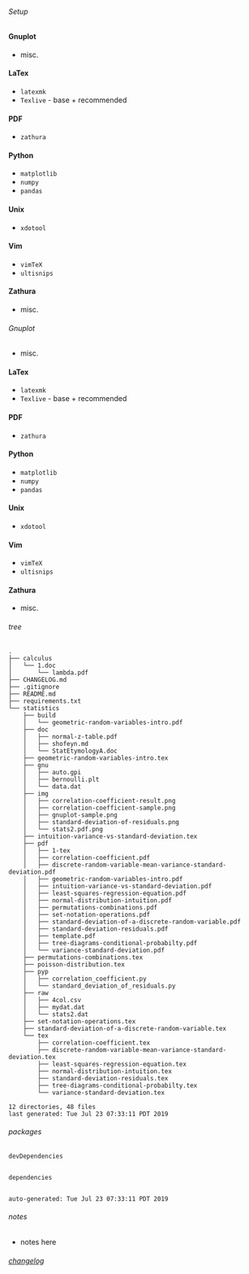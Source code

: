 ###### Setup

#### Gnuplot

  - misc.

#### LaTex

  - `latexmk`
  - `Texlive` - base + recommended

#### PDF

  - `zathura`

#### Python

  - `matplotlib`
  - `numpy`
  - `pandas`

#### Unix

  - `xdotool`

#### Vim

  - `vimTeX`
  - `ultisnips`

#### Zathura

  - misc.
###### Gnuplot

  - misc.

#### LaTex

  - `latexmk`
  - `Texlive` - base + recommended

#### PDF

  - `zathura`

#### Python

  - `matplotlib`
  - `numpy`
  - `pandas`

#### Unix

  - `xdotool`

#### Vim

  - `vimTeX`
  - `ultisnips`

#### Zathura

  - misc.

###### tree
```
.
├── calculus
│   └── 1.doc
│       └── lambda.pdf
├── CHANGELOG.md
├── .gitignore
├── README.md
├── requirements.txt
└── statistics
    ├── build
    │   └── geometric-random-variables-intro.pdf
    ├── doc
    │   ├── normal-z-table.pdf
    │   ├── shofeyn.md
    │   └── StatEtymologyA.doc
    ├── geometric-random-variables-intro.tex
    ├── gnu
    │   ├── auto.gpi
    │   ├── bernoulli.plt
    │   └── data.dat
    ├── img
    │   ├── correlation-coefficient-result.png
    │   ├── correlation-coefficient-sample.png
    │   ├── gnuplot-sample.png
    │   ├── standard-deviation-of-residuals.png
    │   └── stats2.pdf.png
    ├── intuition-variance-vs-standard-deviation.tex
    ├── pdf
    │   ├── 1-tex
    │   ├── correlation-coefficient.pdf
    │   ├── discrete-random-variable-mean-variance-standard-deviation.pdf
    │   ├── geometric-random-variables-intro.pdf
    │   ├── intuition-variance-vs-standard-deviation.pdf
    │   ├── least-squares-regression-equation.pdf
    │   ├── normal-distribution-intuition.pdf
    │   ├── permutations-combinations.pdf
    │   ├── set-notation-operations.pdf
    │   ├── standard-deviation-of-a-discrete-random-variable.pdf
    │   ├── standard-deviation-residuals.pdf
    │   ├── template.pdf
    │   ├── tree-diagrams-conditional-probabilty.pdf
    │   └── variance-standard-deviation.pdf
    ├── permutations-combinations.tex
    ├── poisson-distribution.tex
    ├── pyp
    │   ├── correlation_coefficient.py
    │   └── standard_deviation_of_residuals.py
    ├── raw
    │   ├── 4col.csv
    │   ├── mydat.dat
    │   └── stats2.dat
    ├── set-notation-operations.tex
    ├── standard-deviation-of-a-discrete-random-variable.tex
    └── tex
        ├── correlation-coefficient.tex
        ├── discrete-random-variable-mean-variance-standard-deviation.tex
        ├── least-squares-regression-equation.tex
        ├── normal-distribution-intuition.tex
        ├── standard-deviation-residuals.tex
        ├── tree-diagrams-conditional-probabilty.tex
        └── variance-standard-deviation.tex

12 directories, 48 files
last generated: Tue Jul 23 07:33:11 PDT 2019
```
###### packages
```
devDependencies


dependencies


auto-generated: Tue Jul 23 07:33:11 PDT 2019
```
###### notes

  - notes here

###### [changelog](CHANGELOG.md)


